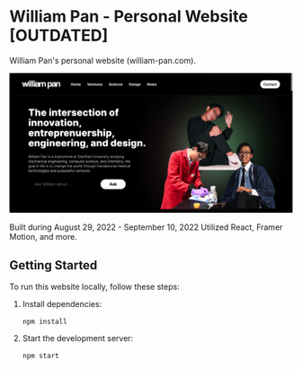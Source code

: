 # William Pan - Personal Website [OUTDATED]

William Pan's personal website (william-pan.com). 

![William Pan's Website](/src/assets/github.png)

Built during August 29, 2022 - September 10, 2022
Utilized React, Framer Motion, and more.

## Getting Started

To run this website locally, follow these steps:

1. Install dependencies:
   ```
   npm install
   ```

2. Start the development server:
   ```
   npm start
   ```

